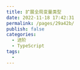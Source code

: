 ```yaml
---
title: 扩展全局变量类型
date: 2022-11-18 17:42:31
permalink: /pages/29a42b/
publish: false
categories:
  - 进阶
  - TypeScript
tags:
  - 
---
```

